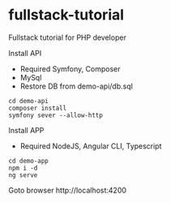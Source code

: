 # fullstack-tutorial
Fullstack tutorial for PHP developer

Install API
- Required Symfony, Composer
- MySql
- Restore DB from demo-api/db.sql
```
cd demo-api
composer install
symfony sever --allow-http
```

Install APP
- Required NodeJS, Angular CLI, Typescript
```
cd demo-app
npm i -d
ng serve
```

Goto browser
http://localhost:4200
